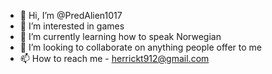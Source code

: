 - 👋 Hi, I’m @PredAlien1017
- 👀 I’m interested in games
- 🌱 I’m currently learning how to speak Norwegian
- 💞️ I’m looking to collaborate on anything people offer to me
- 📫 How to reach me - herrickt912@gmail.com

<!---
PredAlien1017/PredAlien1017 is a ✨ special ✨ repository because its `README.md` (this file) appears on your GitHub profile.
You can click the Preview link to take a look at your changes.
--->
